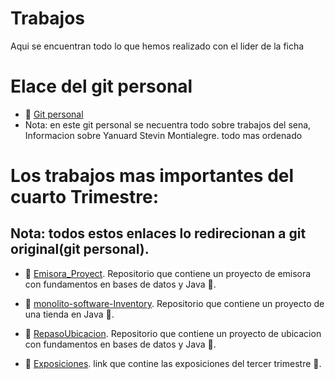 # Trabajos 
Aqui se encuentran todo lo que hemos realizado con el lider de la ficha 
# Elace del git personal
* 👦  [Git personal](https://github.com/Y-S-500)
* Nota: en este git personal se necuentra todo sobre trabajos del sena, Informacion sobre Yanuard Stevin Montialegre.  todo mas ordenado 

# Los  trabajos mas importantes del cuarto Trimestre:
## Nota: todos estos enlaces lo redirecionan a git original(git personal).

* 📁 [Emisora_Proyect](https://github.com/Y-S-500/Emisora_Proyect).
Repositorio que contiene un proyecto de emisora con fundamentos en bases de datos y Java 🧮.

* 📁 [monolito-software-Inventory](https://github.com/Y-S-500/monolito-software-Inventory).
Repositorio que contiene un proyecto de una tienda en Java 💾.

* 📁 [RepasoUbicacion](https://github.com/Y-S-500/RepasoUbicacion).
Repositorio que contiene un proyecto de ubicacion con fundamentos en bases de datos y Java 💾.

* 📁 [Exposiciones](https://github.com/Y-S-500/JesusGonzalez-ADSO-2694679/tree/443411a02c596f1832195f139c59ea95a76a7067/Exposici%C3%B3n).
link que contine las exposiciones del tercer trimestre   💾.
